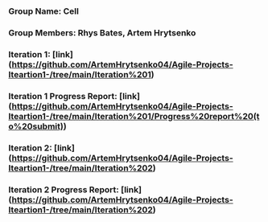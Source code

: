 ### Group Name: Cell
### Group Members: Rhys Bates, Artem Hrytsenko
### Iteration 1: [link] (https://github.com/ArtemHrytsenko04/Agile-Projects-Iteartion1-/tree/main/Iteration%201)
### Iteration 1 Progress Report: [link] (https://github.com/ArtemHrytsenko04/Agile-Projects-Iteartion1-/tree/main/Iteration%201/Progress%20report%20(to%20submit))
### Iteration 2: [link] (https://github.com/ArtemHrytsenko04/Agile-Projects-Iteartion1-/tree/main/Iteration%202)
### Iteration 2 Progress Report: [link] (https://github.com/ArtemHrytsenko04/Agile-Projects-Iteartion1-/tree/main/Iteration%202)
